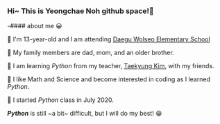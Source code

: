 ### Hi~ This is Yeongchae Noh github space!👋

-#### about me 😀

🧡 I'm 13-year-old and I am attending [Daegu Wolseo Elementary School](http://www.dgwolseo.es.kr/)

💛 My family members are dad, mom, and an older brother. 

💚 I am learning _Python_ from my teacher, [Taekyung Kim](http://github.com/ktk1501), with my friends.

💙 I like Math and Science and become interested in coding as I learned _Python_.

💜 I started _Python_ class in July 2020.

___Python___ is still ~a bit~ difficult, but I will do my best! 😁
